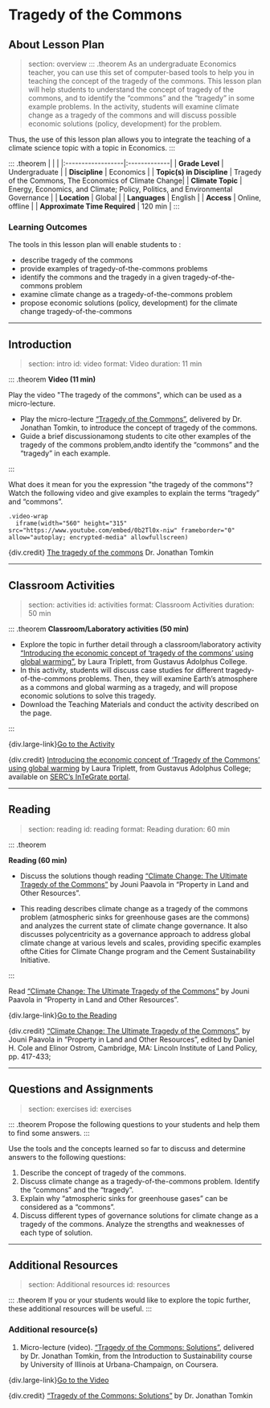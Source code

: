 # Tragedy of the Commons

## About Lesson Plan
> section: overview
::: .theorem
As an undergraduate Economics teacher, you can use this set of computer-based tools to help you in teaching the concept of the tragedy of the commons.
This lesson plan will help students to understand the concept of tragedy of the commons, and to identify the “commons” and the “tragedy” in some example problems. In the activity, students will examine climate change as a tragedy of the commons and will discuss possible economic solutions (policy, development) for the problem.

Thus, the use of this lesson plan allows you to integrate the teaching of a climate science topic with a topic in Economics.
:::


::: .theorem
|    |    |
|:------------------|:-------------|
| __Grade Level__ 	| Undergraduate |
| __Discipline__		| Economics |
| __Topic(s) in Discipline__	| Tragedy of the Commons, The Economics of Climate Change|
| __Climate Topic__ 	| Energy, Economics, and Climate; Policy, Politics, and Environmental Governance |
| __Location__		| Global |
| __Languages__ 		| English |
| __Access__  		| Online, offline |
| __Approximate Time Required__	| 	120 min |
:::

### Learning Outcomes
The tools in this lesson plan will enable students to :

* describe tragedy of the commons
* provide examples of tragedy-of-the-commons problems
* identify the commons and the tragedy in a given tragedy-of-the-commons problem
* examine climate change as a tragedy-of-the-commons problem
* propose economic solutions (policy, development) for the climate change tragedy-of-the-commons

---

## Introduction
> section: intro
> id: video
> format: Video
> duration: 11 min

::: .theorem
__Video (11 min)__

Play the video "The tragedy of the commons", which can be used as a  micro-lecture.

* Play the micro-lecture [“Tragedy of the Commons”](https://www.coursera.org/lecture/sustainability/tragedy-of-the-commons-MtxUU), delivered by Dr. Jonathan Tomkin, to introduce the concept of tragedy of the commons.
* Guide a brief discussionamong students to cite other examples of the tragedy of the commons problem,andto identify the “commons” and the “tragedy” in each example.

:::

What does it mean for you the expression "the tragedy of the commons"? Watch the following video and give examples to explain the terms “tragedy” and “commons”.

    .video-wrap
      iframe(width="560" height="315" src="https://www.youtube.com/embed/0b2Tl0x-niw" frameborder="0" allow="autoplay; encrypted-media" allowfullscreen)

	  
{div.credit}
[The tragedy of the commons](https://www.coursera.org/lecture/sustainability/tragedy-of-the-commons-MtxUU) Dr. Jonathan Tomkin


---

## Classroom Activities
> section: activities
> id: activities
> format: Classroom Activities
> duration: 50 min


::: .theorem
__Classroom/Laboratory activities (50 min)__


* Explore the topic in further detail through a classroom/laboratory activity [“Introducing the economic concept of ‘tragedy of the commons’ using global warming”](https://serc.carleton.edu/integrate/programs/implementation/program2/activities/135953.html), by Laura Triplett, from Gustavus Adolphus College.
* In this activity, students will discuss case studies for different tragedy-of-the-commons problems. Then, they will examine Earth’s atmosphere as a commons and global warming as a tragedy, and will propose economic solutions to solve this tragedy.
* Download the Teaching Materials and conduct the activity described on the page.

:::

{div.large-link}[Go to the Activity](https://serc.carleton.edu/integrate/programs/implementation/program2/activities/135953.html)

{div.credit}
[Introducing the economic concept of ‘Tragedy of the Commons’ using global warming](https://serc.carleton.edu/integrate/programs/implementation/program2/activities/135953.html) by Laura Triplett, from Gustavus Adolphus College; available on [SERC’s InTeGrate portal](https://serc.carleton.edu/integrate/index.html).



---

## Reading
> section: reading
> id: reading
> format: Reading
> duration: 60 min

::: .theorem

__Reading (60 min)__


* Discuss the solutions though reading [“Climate Change: The Ultimate Tragedy of the Commons”](https://www.lincolninst.edu/sites/default/files/pubfiles/climate-change_0.pdf) by Jouni Paavola in “Property in Land and Other Resources”.

* This reading describes climate change as a tragedy of the commons problem (atmospheric sinks for greenhouse gases are the commons) and analyzes the current state of climate change governance. It also discusses polycentricity as a governance approach to address global climate change at various levels and scales, providing specific examples ofthe Cities for Climate Change program and the Cement Sustainability Initiative.

:::

 Read [“Climate Change: The Ultimate Tragedy of the Commons”](https://www.lincolninst.edu/sites/default/files/pubfiles/climate-change_0.pdf) by Jouni Paavola in “Property in Land and Other Resources”.

{div.large-link}[Go to the Reading](https://www.lincolninst.edu/sites/default/files/pubfiles/climate-change_0.pdf)

{div.credit}
[“Climate Change: The Ultimate Tragedy of the Commons”](https://www.lincolninst.edu/sites/default/files/pubfiles/climate-change_0.pdf), by Jouni Paavola in “Property in Land and Other Resources”, edited by Daniel H. Cole and Elinor Ostrom, Cambridge, MA: Lincoln Institute of Land Policy, pp. 417-433; 

---

## Questions and Assignments
> section: exercises
> id: exercises

::: .theorem
Propose the following questions to your students and help them to find some answers.
:::

Use the tools and the concepts learned so far to discuss and determine answers to the following questions:

1. Describe the concept of tragedy of the commons.
2. Discuss climate change as a tragedy-of-the-commons problem. Identify the “commons” and the “tragedy”.
3. Explain why “atmospheric sinks for greenhouse gases” can be considered as a “commons”.
4. Discuss different types of governance solutions for climate change as a tragedy of the commons. Analyze the strengths and weaknesses of each type of solution.


---

## Additional Resources
> section: Additional resources
> id: resources

::: .theorem
If you or your students would like to explore the topic further, these additional resources will be useful.
:::

### Additional resource(s)

1. 	Micro-lecture (video). [“Tragedy of the Commons: Solutions”](https://www.coursera.org/lecture/sustainability/tragedy-of-the-commons-solutions-wBRcA), delivered by Dr. Jonathan Tomkin, from the Introduction to Sustainability course by University of Illinois at Urbana-Champaign, on Coursera.

{div.large-link}[Go to the Video](https://www.coursera.org/lecture/sustainability/tragedy-of-the-commons-solutions-wBRcA)

{div.credit}
[“Tragedy of the Commons: Solutions”](https://www.coursera.org/lecture/sustainability/tragedy-of-the-commons-solutions-wBRcA) by Dr. Jonathan Tomkin

